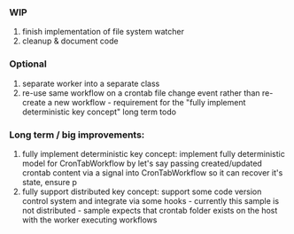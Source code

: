 ### WIP

1. finish implementation of file system watcher
2. cleanup & document code

### Optional

1. separate worker into a separate class
2. re-use same workflow on a crontab file change event rather than re-create a new workflow - requirement for the "fully implement deterministic key concept" long term todo

### Long term / big improvements:

1. fully implement deterministic key concept: implement fully deterministic model for CronTabWorkflow by let's say passing created/updated crontab content via a signal into CronTabWorkflow so it can recover it's state, ensure p
2. fully support distributed key concept: support some code version control system and integrate via some hooks - currently this sample is not distributed - sample expects that crontab folder exists on the host with the worker executing workflows
